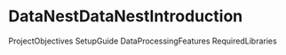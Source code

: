 # DataNestDataNestIntroduction
ProjectObjectives
SetupGuide
DataProcessingFeatures
RequiredLibraries
